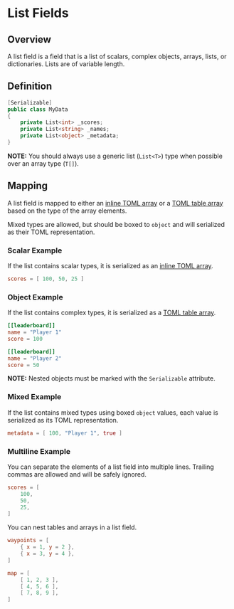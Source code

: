 # List Fields

## Overview

A list field is a field that is a list of scalars, complex objects, arrays, lists, or dictionaries.
Lists are of variable length.

## Definition

```csharp
[Serializable]
public class MyData
{
    private List<int> _scores;
    private List<string> _names;
    private List<object> _metadata;
}
```

**NOTE:** You should always use a generic list (`List<T>`) type when possible over an array type (`T[]`).

## Mapping

A list field is mapped to either an [inline TOML array](https://toml.io/en/v1.0.0#array) or a [TOML table array](https://toml.io/en/v1.0.0#array-of-tables) based on the type of the array elements.

Mixed types are allowed, but should be boxed to `object` and will serialized as their TOML representation.

### Scalar Example

If the list contains scalar types, it is serialized as an [inline TOML array](https://toml.io/en/v1.0.0#array).

```toml
scores = [ 100, 50, 25 ]
```

### Object Example

If the list contains complex types, it is serialized as a [TOML table array](https://toml.io/en/v1.0.0#array-of-tables).

```toml
[[leaderboard]]
name = "Player 1"
score = 100

[[leaderboard]]
name = "Player 2"
score = 50
```

**NOTE:** Nested objects must be marked with the `Serializable` attribute.

### Mixed Example

If the list contains mixed types using boxed `object` values, each value is serialized as its TOML representation.

```toml
metadata = [ 100, "Player 1", true ]
```

### Multiline Example

You can separate the elements of a list field into multiple lines.
Trailing commas are allowed and will be safely ignored.

```toml
scores = [
    100,
    50,
    25,
]
```

You can nest tables and arrays in a list field.

```toml
waypoints = [
    { x = 1, y = 2 },
    { x = 3, y = 4 },
]
```

```toml
map = [
    [ 1, 2, 3 ],
    [ 4, 5, 6 ],
    [ 7, 8, 9 ],
]
```
